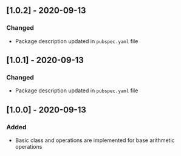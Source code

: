 ## [1.0.2] - 2020-09-13

### Changed
- Package description updated in `pubspec.yaml` file

## [1.0.1] - 2020-09-13

### Changed
- Package description updated in `pubspec.yaml` file

## [1.0.0] - 2020-09-13

### Added
- Basic class and operations are implemented for base arithmetic operations
